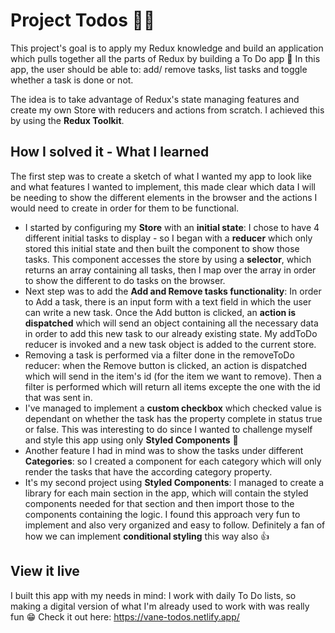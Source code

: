# Project Todos 📝✅

This project's goal is to apply my Redux knowledge and build an application which pulls together all the parts of Redux by building a To Do app 💪 In this app, the user should be able to: add/ remove tasks, list tasks and toggle whether a task is done or not.

The idea is to take advantage of Redux's state managing features and create my own Store with reducers and actions from scratch. I achieved this by using the **Redux Toolkit**.

## How I solved it - What I learned

The first step was to create a sketch of what I wanted my app to look like and what features I wanted to implement, this made clear which data I will be needing to show the different elements in the browser and the actions I would need to create in order for them to be functional.
- I started by configuring my **Store** with an **initial state**: I chose to have 4 different initial tasks to display - so I began with a **reducer** which only stored this initial state and then built the component to show those tasks. This component accesses the store by using a **selector**, which returns an array containing all tasks, then I map over the array in order to show the different to do tasks on the browser.
- Next step was to add the **Add and Remove tasks functionality**: In order to Add a task, there is an input form with a text field in which the user can write a new task. Once the Add button is clicked, an **action is dispatched** which will send an object containing all the necessary data in order to add this new task to our already existing state. My addToDo reducer is invoked and a new task object is added to the current store.
- Removing a task is performed via a filter done in the removeToDo reducer: when the Remove button is clicked, an action is dispatched which will send in the item's id (for the item we want to remove). Then a filter is performed which will return all items excepte the one with the id that was sent in.
- I've managed to implement a **custom checkbox** which checked value is dependant on whether the task has the property complete in status true or false. This was interesting to do since I wanted to challenge myself and style this app using only **Styled Components** 💅
- Another feature I had in mind was to show the tasks under different **Categories**: so I created a component for each category which will only render the tasks that have the according category property.
- It's my second project using **Styled Components**: I managed to create a library for each main section in the app, which will contain the styled components needed for that section and then import those to the components containing the logic. I found this approach very fun to implement and also very organized and easy to follow. Definitely a fan of how we can implement **conditional styling** this way also 👍

## View it live

I built this app with my needs in mind: I work with daily To Do lists, so making a digital version of what I'm already used to work with was really fun 😁 Check it out here: https://vane-todos.netlify.app/

